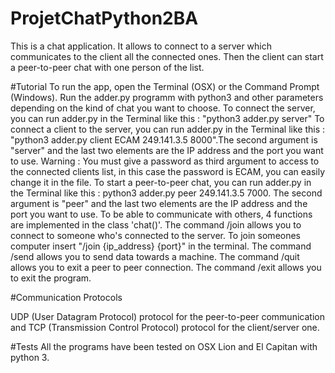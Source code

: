 # ProjetChatPython2BA
This is a chat application. It allows to connect to a server which communicates to the client all the connected ones. Then the client can start a peer-to-peer chat with one person of the list.

#Tutorial
To run the app, open the Terminal (OSX) or the Command Prompt (Windows). Run the adder.py programm with python3 and other parameters depending on the kind of chat you want to choose.
To connect the server, you can run adder.py in the Terminal like this : "python3 adder.py server"
To connect a client to the server, you can run adder.py in the Terminal like this : "python3 adder.py client ECAM 249.141.3.5 8000".The second argument is "server" and the last two elements are the IP address and the port you want to use.
Warning : You must give a password as third argument to access to the connected clients list, in this case the password is ECAM, you can easily change it in the file.
To start a peer-to-peer chat, you can run adder.py in the Terminal like this : python3 adder.py peer 249.141.3.5 7000. The second argument is "peer" and the last two elements are the IP address and the port you want to use.
To be able to communicate with others, 4 functions are implemented in the class 'chat()'.
The command /join allows you to connect to someone who's connected to the server. 
To join someones computer insert "/join {ip_address} {port}" in the terminal.
The command /send allows you to send data towards a machine.
The command /quit allows you to exit a peer to peer connection.
The command /exit allows you to exit the program.

#Communication Protocols

UDP (User Datagram Protocol) protocol for the peer-to-peer communication and TCP (Transmission Control Protocol) protocol for the client/server one.

#Tests
All the programs have been tested on OSX Lion and El Capitan with python 3.
